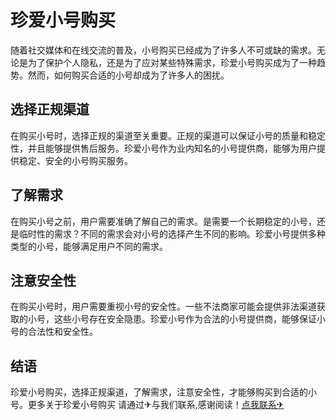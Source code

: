 # 珍爱小号购买

随着社交媒体和在线交流的普及，小号购买已经成为了许多人不可或缺的需求。无论是为了保护个人隐私，还是为了应对某些特殊需求，珍爱小号购买成为了一种趋势。然而，如何购买合适的小号却成为了许多人的困扰。

## 选择正规渠道

在购买小号时，选择正规的渠道至关重要。正规的渠道可以保证小号的质量和稳定性，并且能够提供售后服务。珍爱小号作为业内知名的小号提供商，能够为用户提供稳定、安全的小号购买服务。

## 了解需求

在购买小号之前，用户需要准确了解自己的需求。是需要一个长期稳定的小号，还是临时性的需求？不同的需求会对小号的选择产生不同的影响。珍爱小号提供多种类型的小号，能够满足用户不同的需求。

## 注意安全性

在购买小号时，用户需要重视小号的安全性。一些不法商家可能会提供非法渠道获取的小号，这些小号存在安全隐患。珍爱小号作为合法的小号提供商，能够保证小号的合法性和安全性。

## 结语

珍爱小号购买，选择正规渠道，了解需求，注意安全性，才能够购买到合适的小号。更多关于珍爱小号购买 请通过✈与我们联系,感谢阅读！[点我联系✈](https://hk.k02.cc)